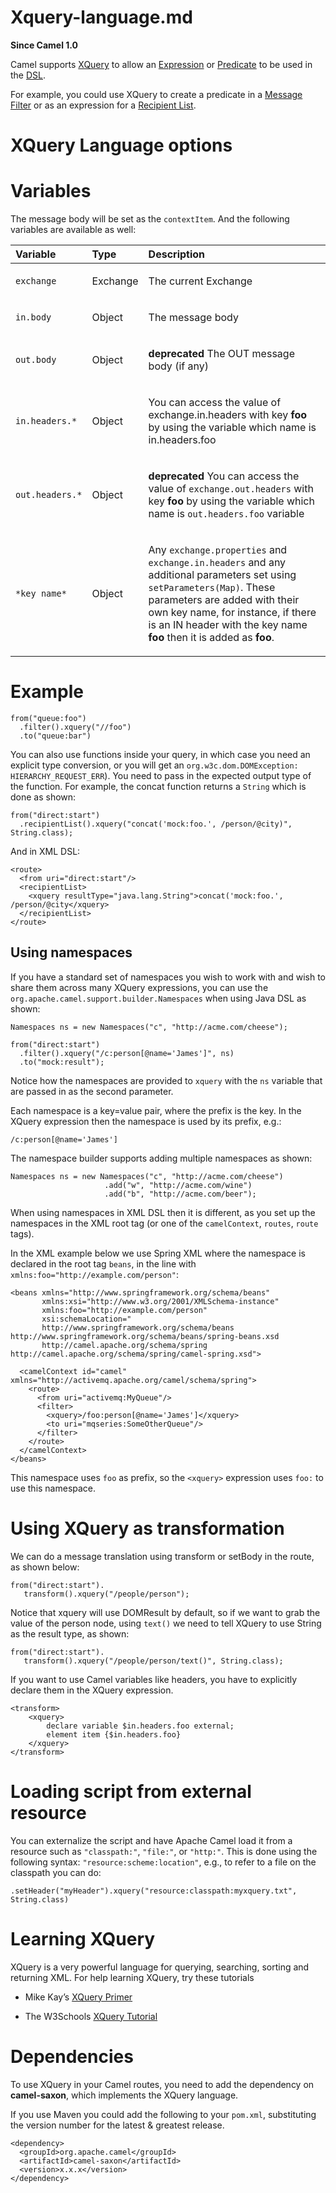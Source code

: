 # Xquery-language.md

**Since Camel 1.0**

Camel supports [XQuery](http://www.w3.org/TR/xquery/) to allow an
[Expression](#manual::expression.adoc) or
[Predicate](#manual::predicate.adoc) to be used in the
[DSL](#manual::dsl.adoc).

For example, you could use XQuery to create a predicate in a [Message
Filter](#eips:filter-eip.adoc) or as an expression for a [Recipient
List](#eips:recipientList-eip.adoc).

# XQuery Language options

# Variables

The message body will be set as the `contextItem`. And the following
variables are available as well:

<table>
<colgroup>
<col style="width: 10%" />
<col style="width: 10%" />
<col style="width: 79%" />
</colgroup>
<thead>
<tr class="header">
<th style="text-align: left;">Variable</th>
<th style="text-align: left;">Type</th>
<th style="text-align: left;">Description</th>
</tr>
</thead>
<tbody>
<tr class="odd">
<td style="text-align: left;"><p><code>exchange</code></p></td>
<td style="text-align: left;"><p>Exchange</p></td>
<td style="text-align: left;"><p>The current Exchange</p></td>
</tr>
<tr class="even">
<td style="text-align: left;"><p><code>in.body</code></p></td>
<td style="text-align: left;"><p>Object</p></td>
<td style="text-align: left;"><p>The message body</p></td>
</tr>
<tr class="odd">
<td style="text-align: left;"><p><code>out.body</code></p></td>
<td style="text-align: left;"><p>Object</p></td>
<td style="text-align: left;"><p><strong>deprecated</strong> The OUT
message body (if any)</p></td>
</tr>
<tr class="even">
<td style="text-align: left;"><p><code>in.headers.*</code></p></td>
<td style="text-align: left;"><p>Object</p></td>
<td style="text-align: left;"><p>You can access the value of
exchange.in.headers with key <strong>foo</strong> by using the variable
which name is in.headers.foo</p></td>
</tr>
<tr class="odd">
<td style="text-align: left;"><p><code>out.headers.*</code></p></td>
<td style="text-align: left;"><p>Object</p></td>
<td style="text-align: left;"><p><strong>deprecated</strong> You can
access the value of <code>exchange.out.headers</code> with key
<strong>foo</strong> by using the variable which name is
<code>out.headers.foo</code> variable</p></td>
</tr>
<tr class="even">
<td style="text-align: left;"><p><code>*key name*</code></p></td>
<td style="text-align: left;"><p>Object</p></td>
<td style="text-align: left;"><p>Any <code>exchange.properties</code>
and <code>exchange.in.headers</code> and any additional parameters set
using <code>setParameters(Map)</code>. These parameters are added with
their own key name, for instance, if there is an IN header with the key
name <strong>foo</strong> then it is added as
<strong>foo</strong>.</p></td>
</tr>
</tbody>
</table>

# Example

    from("queue:foo")
      .filter().xquery("//foo")
      .to("queue:bar")

You can also use functions inside your query, in which case you need an
explicit type conversion, or you will get an
`org.w3c.dom.DOMException: HIERARCHY_REQUEST_ERR`). You need to pass in
the expected output type of the function. For example, the concat
function returns a `String` which is done as shown:

    from("direct:start")
      .recipientList().xquery("concat('mock:foo.', /person/@city)", String.class);

And in XML DSL:

    <route>
      <from uri="direct:start"/>
      <recipientList>
        <xquery resultType="java.lang.String">concat('mock:foo.', /person/@city</xquery>
      </recipientList>
    </route>

## Using namespaces

If you have a standard set of namespaces you wish to work with and wish
to share them across many XQuery expressions, you can use the
`org.apache.camel.support.builder.Namespaces` when using Java DSL as
shown:

    Namespaces ns = new Namespaces("c", "http://acme.com/cheese");
    
    from("direct:start")
      .filter().xquery("/c:person[@name='James']", ns)
      .to("mock:result");

Notice how the namespaces are provided to `xquery` with the `ns`
variable that are passed in as the second parameter.

Each namespace is a key=value pair, where the prefix is the key. In the
XQuery expression then the namespace is used by its prefix, e.g.:

    /c:person[@name='James']

The namespace builder supports adding multiple namespaces as shown:

    Namespaces ns = new Namespaces("c", "http://acme.com/cheese")
                         .add("w", "http://acme.com/wine")
                         .add("b", "http://acme.com/beer");

When using namespaces in XML DSL then it is different, as you set up the
namespaces in the XML root tag (or one of the `camelContext`, `routes`,
`route` tags).

In the XML example below we use Spring XML where the namespace is
declared in the root tag `beans`, in the line with
`xmlns:foo="http://example.com/person"`:

    <beans xmlns="http://www.springframework.org/schema/beans"
           xmlns:xsi="http://www.w3.org/2001/XMLSchema-instance"
           xmlns:foo="http://example.com/person"
           xsi:schemaLocation="
           http://www.springframework.org/schema/beans http://www.springframework.org/schema/beans/spring-beans.xsd
           http://camel.apache.org/schema/spring http://camel.apache.org/schema/spring/camel-spring.xsd">
    
      <camelContext id="camel" xmlns="http://activemq.apache.org/camel/schema/spring">
        <route>
          <from uri="activemq:MyQueue"/>
          <filter>
            <xquery>/foo:person[@name='James']</xquery>
            <to uri="mqseries:SomeOtherQueue"/>
          </filter>
        </route>
      </camelContext>
    </beans>

This namespace uses `foo` as prefix, so the `<xquery>` expression uses
`foo:` to use this namespace.

# Using XQuery as transformation

We can do a message translation using transform or setBody in the route,
as shown below:

    from("direct:start").
       transform().xquery("/people/person");

Notice that xquery will use DOMResult by default, so if we want to grab
the value of the person node, using `text()` we need to tell XQuery to
use String as the result type, as shown:

    from("direct:start").
       transform().xquery("/people/person/text()", String.class);

If you want to use Camel variables like headers, you have to explicitly
declare them in the XQuery expression.

    <transform>
        <xquery>
            declare variable $in.headers.foo external;
            element item {$in.headers.foo}
        </xquery>
    </transform>

# Loading script from external resource

You can externalize the script and have Apache Camel load it from a
resource such as `"classpath:"`, `"file:"`, or `"http:"`. This is done
using the following syntax: `"resource:scheme:location"`, e.g., to refer
to a file on the classpath you can do:

    .setHeader("myHeader").xquery("resource:classpath:myxquery.txt", String.class)

# Learning XQuery

XQuery is a very powerful language for querying, searching, sorting and
returning XML. For help learning XQuery, try these tutorials

-   Mike Kay’s [XQuery
    Primer](http://www.stylusstudio.com/xquery_primer.html)

-   The W3Schools [XQuery
    Tutorial](http://www.w3schools.com/xml/xquery_intro.asp)

# Dependencies

To use XQuery in your Camel routes, you need to add the dependency on
**camel-saxon**, which implements the XQuery language.

If you use Maven you could add the following to your `pom.xml`,
substituting the version number for the latest \& greatest release.

    <dependency>
      <groupId>org.apache.camel</groupId>
      <artifactId>camel-saxon</artifactId>
      <version>x.x.x</version>
    </dependency>
